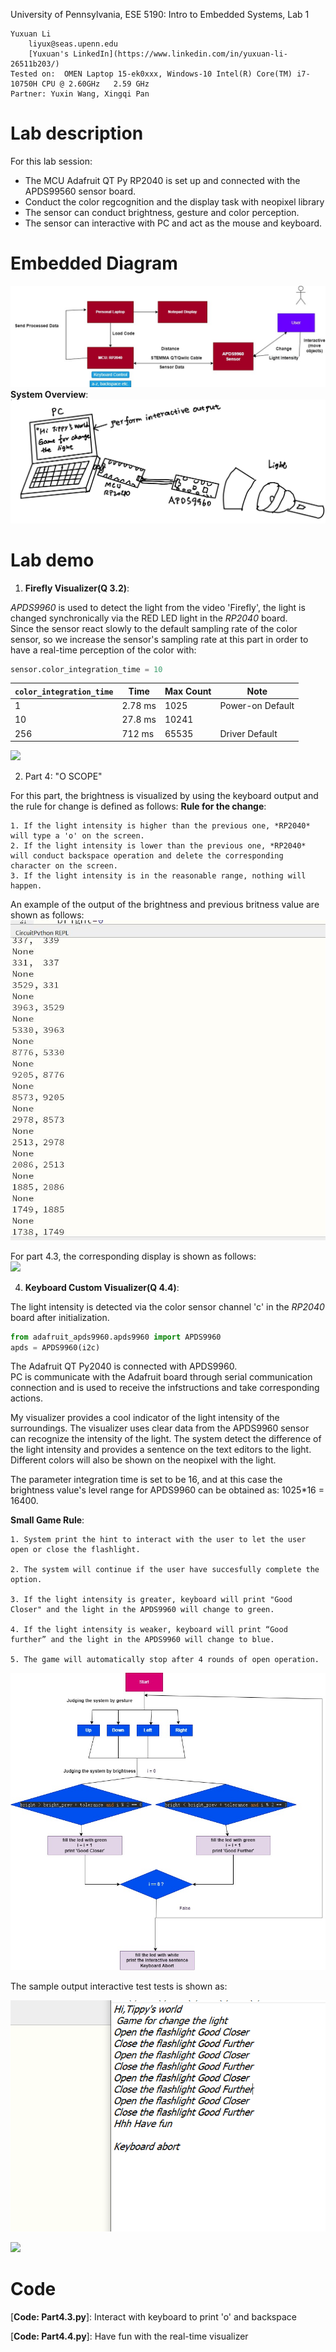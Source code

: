 University of Pennsylvania, ESE 5190: Intro to Embedded Systems, Lab 1

    Yuxuan Li
        liyux@seas.upenn.edu
        [Yuxuan's LinkedIn](https://www.linkedin.com/in/yuxuan-li-26511b203/)
    Tested on:  OMEN Laptop 15-ek0xxx, Windows-10 Intel(R) Core(TM) i7-10750H CPU @ 2.60GHz   2.59 GHz
    Partner: Yuxin Wang, Xingqi Pan
# Lab description
For this lab session:  
- The MCU Adafruit QT Py RP2040 is set up and connected with the APDS99560 sensor board.
- Conduct the color regcognition and the display task with neopixel library
- The sensor can conduct brightness, gesture and color perception.
- The sensor can interactive with PC and act as the mouse and keyboard.
# Embedded Diagram
![](https://github.com/Yuxuan-Li295/ese5190-2022-lab1-firefly/blob/main/Media/Lab1_System_Overview.jpg)  
**System Overview**:
![](https://github.com/Yuxuan-Li295/ese5190-2022-lab1-firefly/blob/main/Media/System_Overview.jpg)
# Lab demo
1. **Firefly Visualizer(Q 3.2)**:  

*APDS9960* is used to detect the light from the video 'Firefly', the light is changed synchronically via the RED LED light in the *RP2040* board.  
Since the sensor react slowly to the default sampling rate of the color sensor, so we increase the sensor's sampling rate at this part in order to have a real-time perception of the color with:   
```python
sensor.color_integration_time = 10
```
| `color_integration_time` | Time    | Max Count | Note             |
| ------------------------ | ------- | --------- | ---------------- |
| 1                        | 2.78 ms | 1025      | Power-on Default |
| 10                       | 27.8 ms | 10241     |                  |
| 256                      | 712 ms  | 65535     | Driver Default   |

  
  
![](https://media.giphy.com/media/UAECYJoWlVC3JI4xSX/giphy.gif)  

2. Part 4: "O SCOPE"  

For this part, the brightness is visualized by using the keyboard output and the rule for change is defined as follows:
**Rule for the change**:  

    1. If the light intensity is higher than the previous one, *RP2040* will type a 'o' on the screen.
    2. If the light intensity is lower than the previous one, *RP2040* will conduct backspace operation and delete the corresponding character on the screen.
    3. If the light intensity is in the reasonable range, nothing will happen.  

An example of the output of the brightness and previous britness value are shown as follows:
![](https://github.com/Yuxuan-Li295/ese5190-2022-lab1-firefly/blob/main/Media/Output_For_Lightintensity_Data.jpg)

For part 4.3, the corresponding display is shown as follows:  
![](https://github.com/Yuxuan-Li295/ese5190-2022-lab1-firefly/blob/main/Media/4_3.gif)  

4. **Keyboard Custom Visualizer(Q 4.4)**:  

The light intensity is detected via the color sensor channel 'c' in the *RP2040* board after initialization.  
```python
from adafruit_apds9960.apds9960 import APDS9960
apds = APDS9960(i2c)
```
The Adafruit QT Py2040 is connected with APDS9960.  
PC is communicate with the Adafruit board through serial communication connection and is used to receive the infstructions and take corresponding actions.  

My visualizer provides a cool indicator of the light intensity of the surroundings. The visualizer uses clear data from the APDS9960 sensor can recognize the intensity of the light. The system detect the difference of the light intensity and  provides a sentence on the text editors to the light. Different colors will also be shown on the neopixel with the light.

The parameter integration time is set to be 16, and at this case the brightness value's level range for APDS9960 can be obtained as:
1025*16 = 16400.

**Small Game Rule**:  

    1. System print the hint to interact with the user to let the user open or close the flashlight.  
    
    2. The system will continue if the user have succesfully complete the option.  
    
    3. If the light intensity is greater, keyboard will print "Good Closer" and the light in the APDS9960 will change to green.  
    
    4. If the light intensity is weaker, keyboard will print “Good further” and the light in the APDS9960 will change to blue.  
    
    5. The game will automatically stop after 4 rounds of open operation.

![](https://github.com/Yuxuan-Li295/ese5190-2022-lab1-firefly/blob/main/Media/Diagram%20for%204.4.jpg)  

The sample output interactive test tests is shown as:

![](https://github.com/Yuxuan-Li295/ese5190-2022-lab1-firefly/blob/main/Media/Sample_Output_4.4.PNG)
    
![](https://github.com/Yuxuan-Li295/ese5190-2022-lab1-firefly/blob/main/Media/4_4.gif)  

# Code  

[**Code: Part3.py**]: Firefly 

[**Code: Part3.py**]: Firefly 

[**Code: Part4.3.py**]: Interact with keyboard to print 'o' and backspace  

[**Code: Part4.4.py**]: Have fun with the real-time visualizer
